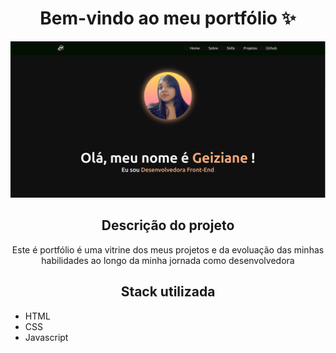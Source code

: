 <h1 align="center">Bem-vindo ao meu portfólio ✨</h1>
<img alt="Screenshot do site"src="./src/assets/img/tela.png" />

<h2 align="center">Descrição do projeto</h2>

<p align="center">Este é portfólio é uma vitrine dos meus projetos e da evoluação das minhas habilidades ao longo da minha jornada como desenvolvedora</p>


<h2 align="center">Stack utilizada</h2>

- HTML
- CSS 
- Javascript

